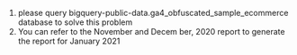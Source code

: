 1. please query bigquery-public-data.ga4_obfuscated_sample_ecommerce database to solve this problem
2. You can refer to the November and Decem ber, 2020 report to generate the report for January 2021